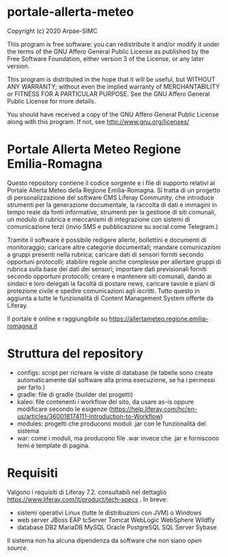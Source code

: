 # portale-allerta-meteo

Copyright (c) 2020 Arpae-SIMC

This program is free software: you can redistribute it and/or modify
it under the terms of the GNU Affero General Public License as published
by the Free Software Foundation, either version 3 of the License, or
any later version.

This program is distributed in the hope that it will be useful,
but WITHOUT ANY WARRANTY; without even the implied warranty of
MERCHANTABILITY or FITNESS FOR A PARTICULAR PURPOSE.  See the
GNU Affero General Public License for more details.

You should have received a copy of the GNU Affero General Public License
along with this program.  If not, see <http://www.gnu.org/licenses/>

# Portale Allerta Meteo Regione Emilia-Romagna
Questo repository contiene il codice sorgente e i file di supporto relativi al Portale Allerta Meteo della Regione Emilia-Romagna. Si tratta di un progetto di personalizzazione del software CMS Liferay Community, che introduce strumenti per la generazione documentale, la raccolta di dati e immagini in tempo reale da fonti informative, strumenti per la gestione di siti comunali, un modulo di rubrica e meccanismi di integrazione con sistemi di comunicazione terzi (invio SMS e pubblicazione su social come Telegram.)

Tramite il software è possibile redigere allerte, bollettini e documenti di monitoraggio; caricare altre categorie documentali; mandare comunicazioni a gruppi presenti nella rubrica; caricare dati di sensori forniti secondo opportuni protocolli; stabilire regole anche complesse per allertare gruppi di rubrica sulla base dei dati dei sensori; importare dati previsionali forniti secondo opportuni protocolli; creare e mantenere siti comunali, dando ai sindaci e loro delegati la facoltà di postare news, caricare tavole e piani di protezione civile e spedire comunicazioni agli iscritti. Tutto questo in aggiunta a tutte le funzionalità di Content Management System offerte da Liferay.

Il portale è online e raggiungibile su https://allertameteo.regione.emilia-romagna.it

# Struttura del repository
- configs: script per ricreare le viste di database (le tabelle sono create automaticamente dal software alla prima esecuzione, se ha i permessi per farlo.)
- gradle: file di gradle (builder dei progetti)
- kaleo: file contenenti i workflow del sito, da usare as-is oppure modificare secondo le esigenze (https://help.liferay.com/hc/en-us/articles/360018174111-Introduction-to-Workflow)
- modules: progetti che producono moduli .jar con le funzionalità del sistema
- war: come i moduli, ma producono file .war invece che .jar e forniscono temi e template di pagina.

# Requisiti
Valgono i requisiti di Liferay 7.2. consultabili nel dettaglio https://www.liferay.com/it/product/tech-specs . In breve:
- sistemi operativi Linux (tutte le distribuzioni con JVM) o Windows
- web server 
    JBoss EAP
    tcServer
    Tomcat
    WebLogic
    WebSphere
    Wildfly
- database
    DB2
    MariaDB
    MySQL
    Oracle
    PostgreSQL
    SQL Server
    Sybase
    
Il sistema non ha alcuna dipendenza da software che non siano *open source*.




